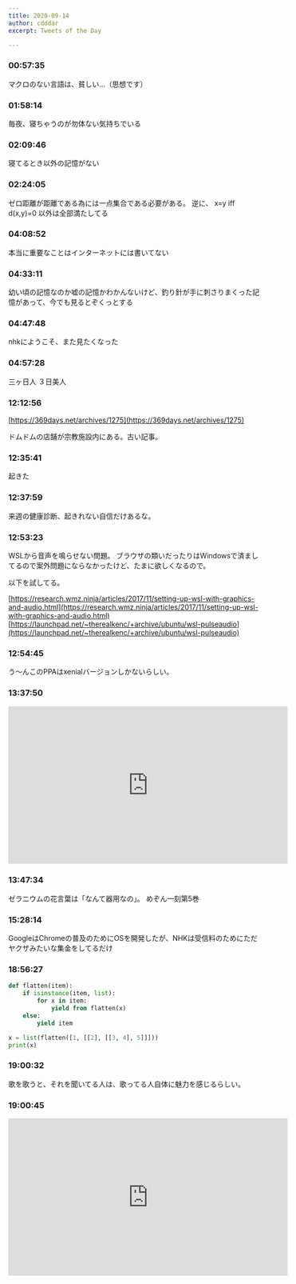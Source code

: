 ```yaml
---
title: 2020-09-14
author: cdddar
excerpt: Tweets of the Day

---
```


### 00:57:35

マクロのない言語は、貧しい…（思想です）

### 01:58:14

毎夜、寝ちゃうのが勿体ない気持ちでいる

### 02:09:46

寝てるとき以外の記憶がない

### 02:24:05

ゼロ距離が距離である為には一点集合である必要がある。
逆に、 x=y iff d(x,y)=0 以外は全部満たしてる

### 04:08:52

本当に重要なことはインターネットには書いてない

### 04:33:11

幼い頃の記憶なのか嘘の記憶かわかんないけど、釣り針が手に刺さりまくった記憶があって、今でも見るとぞくっとする

### 04:47:48

nhkにようこそ、また見たくなった

### 04:57:28

三ヶ日人
３日美人

### 12:12:56

[https://369days.net/archives/1275](https://369days.net/archives/1275)

ドムドムの店舗が宗教施設内にある。古い記事。

### 12:35:41

起きた

### 12:37:59

来週の健康診断、起きれない自信だけあるな。

### 12:53:23

WSLから音声を鳴らせない問題。
ブラウザの類いだったりはWindowsで済ましてるので案外問題にならなかったけど、たまに欲しくなるので。

以下を試してる。

[https://research.wmz.ninja/articles/2017/11/setting-up-wsl-with-graphics-and-audio.html](https://research.wmz.ninja/articles/2017/11/setting-up-wsl-with-graphics-and-audio.html)
[https://launchpad.net/~therealkenc/+archive/ubuntu/wsl-pulseaudio](https://launchpad.net/~therealkenc/+archive/ubuntu/wsl-pulseaudio)

### 12:54:45

う～んこのPPAはxenialバージョンしかないらしい。

### 13:37:50

<iframe width="560" height="315" src="https://www.youtube.com/embed/oZkryX-Br1w" frameborder="0" allow="accelerometer; autoplay; encrypted-media; gyroscope; picture-in-picture" allowfullscreen></iframe>

### 13:47:34

ゼラニウムの花言葉は「なんて器用なの」。
めぞん一刻第5巻

### 15:28:14

GoogleはChromeの普及のためにOSを開発したが、NHKは受信料のためにただヤクザみたいな集金をしてるだけ

### 18:56:27

```python
def flatten(item):
    if isinstance(item, list):
        for x in item:
            yield from flatten(x)
    else:
        yield item

x = list(flatten([1, [[2], [[3, 4], 5]]]))
print(x)
```

### 19:00:32

歌を歌うと、それを聞いてる人は、歌ってる人自体に魅力を感じるらしい。

### 19:00:45

<iframe width="560" height="315" src="https://www.youtube.com/embed/Kw7y012xO7Y" frameborder="0" allow="accelerometer; autoplay; encrypted-media; gyroscope; picture-in-picture" allowfullscreen></iframe>
